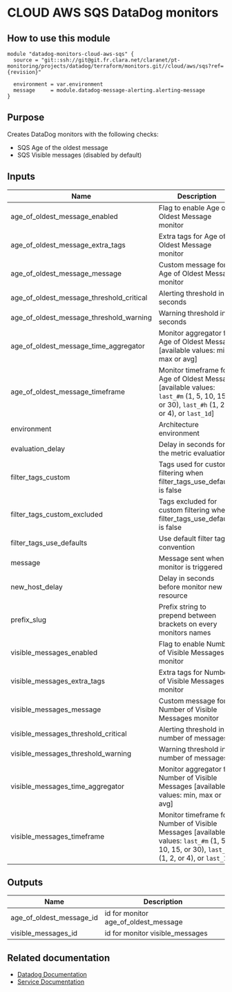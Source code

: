 # CLOUD AWS SQS DataDog monitors

## How to use this module

```
module "datadog-monitors-cloud-aws-sqs" {
  source = "git::ssh://git@git.fr.clara.net/claranet/pt-monitoring/projects/datadog/terraform/monitors.git//cloud/aws/sqs?ref={revision}"

  environment = var.environment
  message     = module.datadog-message-alerting.alerting-message
}

```

## Purpose

Creates DataDog monitors with the following checks:

- SQS Age of the oldest message
- SQS Visible messages (disabled by default)

## Inputs

| Name | Description | Type | Default | Required |
|------|-------------|:----:|:-----:|:-----:|
| age\_of\_oldest\_message\_enabled | Flag to enable Age of Oldest Message monitor | string | `"true"` | no |
| age\_of\_oldest\_message\_extra\_tags | Extra tags for Age of Oldest Message monitor | list(string) | `[]` | no |
| age\_of\_oldest\_message\_message | Custom message for Age of Oldest Message monitor | string | `""` | no |
| age\_of\_oldest\_message\_threshold\_critical | Alerting threshold in seconds | string | `"600"` | no |
| age\_of\_oldest\_message\_threshold\_warning | Warning threshold in seconds | string | `"300"` | no |
| age\_of\_oldest\_message\_time\_aggregator | Monitor aggregator for Age of Oldest Message [available values: min, max or avg] | string | `"min"` | no |
| age\_of\_oldest\_message\_timeframe | Monitor timeframe for Age of Oldest Message [available values: `last_#m` (1, 5, 10, 15, or 30), `last_#h` (1, 2, or 4), or `last_1d`] | string | `"last_30m"` | no |
| environment | Architecture environment | string | n/a | yes |
| evaluation\_delay | Delay in seconds for the metric evaluation | string | `"900"` | no |
| filter\_tags\_custom | Tags used for custom filtering when filter_tags_use_defaults is false | string | `"*"` | no |
| filter\_tags\_custom\_excluded | Tags excluded for custom filtering when filter_tags_use_defaults is false | string | `""` | no |
| filter\_tags\_use\_defaults | Use default filter tags convention | string | `"true"` | no |
| message | Message sent when a monitor is triggered | string | n/a | yes |
| new\_host\_delay | Delay in seconds before monitor new resource | string | `"300"` | no |
| prefix\_slug | Prefix string to prepend between brackets on every monitors names | string | `""` | no |
| visible\_messages\_enabled | Flag to enable Number of Visible Messages monitor | string | `"false"` | no |
| visible\_messages\_extra\_tags | Extra tags for Number of Visible Messages monitor | list(string) | `[]` | no |
| visible\_messages\_message | Custom message for Number of Visible Messages monitor | string | `""` | no |
| visible\_messages\_threshold\_critical | Alerting threshold in number of messages | string | `"2"` | no |
| visible\_messages\_threshold\_warning | Warning threshold in number of messages | string | `"1"` | no |
| visible\_messages\_time\_aggregator | Monitor aggregator for Number of Visible Messages [available values: min, max or avg] | string | `"min"` | no |
| visible\_messages\_timeframe | Monitor timeframe for Number of Visible Messages [available values: `last_#m` (1, 5, 10, 15, or 30), `last_#h` (1, 2, or 4), or `last_1d`] | string | `"last_30m"` | no |

## Outputs

| Name | Description |
|------|-------------|
| age\_of\_oldest\_message\_id | id for monitor age_of_oldest_message |
| visible\_messages\_id | id for monitor visible_messages |

## Related documentation
* [Datadog Documentation](https://docs.datadoghq.com/integrations/amazon_sqs/)
* [Service Documentation](https://docs.aws.amazon.com/sqs/index.html)
